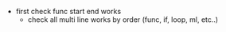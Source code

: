 * first check func start end works
    *  check all multi line works  by order (func, if, loop, ml, etc..)

